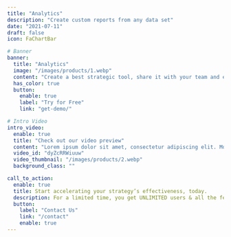 ```yaml
---
title: "Analytics"
description: "Create custom reports from any data set"
date: "2021-07-11"
draft: false
icon: FaChartBar

# Banner
banner:
  title: "Analytics"
  image: "/images/products/1.webp"
  content: "Create a best strategic tool, share it with your team and ensure it’s on track with intuitive dashboards. Simple enough with the sophistication and flexibility to meet the needs"
  has_color: true
  button:
    enable: true
    label: "Try for Free"
    link: "get-demo/"

# Intro Video
intro_video:
  enable: true
  title: "Check out our video preview"
  content: "Lorem ipsum dolor sit amet, consectetur adipiscing elit. Morbi egestas Werat viverra id et aliquet. vulputate egestas sollicitudin."
  video_id: "dyZcRRWiuuw"
  video_thumbnail: "/images/products/2.webp"
  background_class: ""

call_to_action:
  enable: true
  title: Start accelerating your strategy’s effectiveness, today.
  description: For a limited time, you get UNLIMITED users & all the features available inside the platform!
  button:
    label: "Contact Us"
    link: "/contact"
    enable: true
---
```

